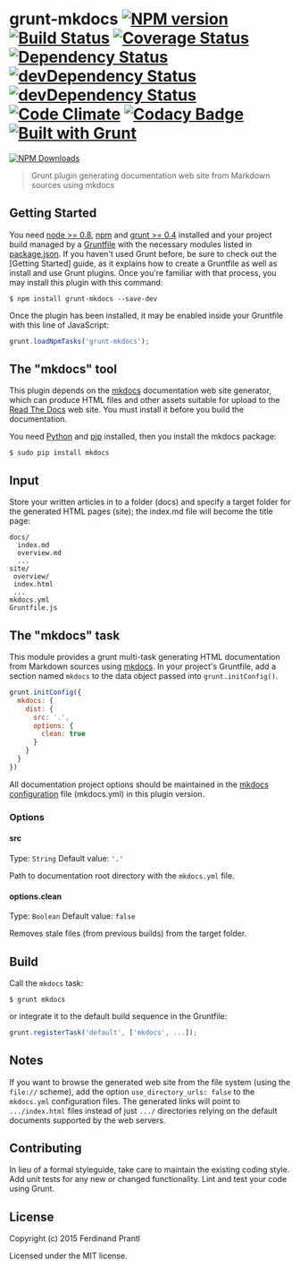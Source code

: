 # grunt-mkdocs [![NPM version](https://badge.fury.io/js/grunt-mkdocs.png)](http://badge.fury.io/js/grunt-mkdocs) [![Build Status](https://travis-ci.org/prantlf/grunt-mkdocs.png)](https://travis-ci.org/prantlf/grunt-mkdocs) [![Coverage Status](https://coveralls.io/repos/prantlf/grunt-mkdocs/badge.svg)](https://coveralls.io/r/prantlf/grunt-mkdocs) [![Dependency Status](https://david-dm.org/prantlf/grunt-mkdocs.svg)](https://david-dm.org/prantlf/grunt-mkdocs) [![devDependency Status](https://david-dm.org/prantlf/grunt-mkdocs/dev-status.svg)](https://david-dm.org/prantlf/grunt-mkdocs#info=devDependencies) [![devDependency Status](https://david-dm.org/prantlf/grunt-mkdocs/peer-status.svg)](https://david-dm.org/prantlf/grunt-mkdocs#info=peerDependencies) [![Code Climate](https://codeclimate.com/github/prantlf/grunt-mkdocs/badges/gpa.svg)](https://codeclimate.com/github/prantlf/grunt-mkdocs) [![Codacy Badge](https://www.codacy.com/project/badge/f3896e8dfa5342b8add12d50390edfcd)](https://www.codacy.com/public/prantlf/grunt-mkdocs) [![Built with Grunt](https://cdn.gruntjs.com/builtwith.png)](http://gruntjs.com/)

[![NPM Downloads](https://nodei.co/npm/grunt-mkdocs.png?downloads=true&stars=true)](https://www.npmjs.com/package/grunt-mkdocs)

> Grunt plugin generating documentation web site from Markdown sources
  using mkdocs

## Getting Started

You need [node >= 0.8][node], [npm] and [grunt >= 0.4][Grunt] installed
and your project build managed by a [Gruntfile] with the necessary modules
listed in [package.json].  If you haven't used Grunt before, be sure to
check out the [Getting Started] guide, as it explains how to create a
Gruntfile as well as install and use Grunt plugins.  Once you're familiar
with that process, you may install this plugin with this command:

```shell
$ npm install grunt-mkdocs --save-dev
```

Once the plugin has been installed, it may be enabled inside your Gruntfile
with this line of JavaScript:

```js
grunt.loadNpmTasks('grunt-mkdocs');
```

## The "mkdocs" tool

This plugin depends on the [mkdocs] documentation web site generator,
which can produce HTML files and other assets suitable for upload to
the [Read The Docs] web site.  You must install it before you build
the documentation.

You need [Python] and [pip] installed, then you install the mkdocs package:

```shell
$ sudo pip install mkdocs
```

## Input

Store your written articles in to a folder (docs) and specify a target
folder for the generated HTML pages (site); the index.md file will become
the title page:

```text
docs/
  index.md
  overview.md
  ...
site/
 overview/
 index.html
 ...
mkdocs.yml
Gruntfile.js
```

## The "mkdocs" task

This module provides a grunt multi-task generating HTML documentation from
Markdown sources using [mkdocs].  In your project's Gruntfile, add a section
named `mkdocs` to the data object passed into `grunt.initConfig()`.

```js
grunt.initConfig({
  mkdocs: {
    dist: {
      src: '.',
      options: {
        clean: true
      }
    }
  }
})
```

All documentation project options should be maintained in the
[mkdocs configuration] file (mkdocs.yml) in this plugin version.

### Options

#### src
Type: `String`
Default value: `'.'`

Path to documentation root directory with the `mkdocs.yml` file.

#### options.clean
Type: `Boolean`
Default value: `false`

Removes stale files (from previous builds) from the target folder.

## Build

Call the `mkdocs` task:

```shell
$ grunt mkdocs
```

or integrate it to the default build sequence in the Gruntfile:

```js
grunt.registerTask('default', ['mkdocs', ...]);
```

## Notes

If you want to browse the generated web site from the file system (using
the `file://` scheme), add the option `use_directory_urls: false` to the
`mkdocs.yml` configuration files.  The generated links will point to
`.../index.html` files instead of just `.../` directories relying on the
default documents supported by the web servers.

## Contributing

In lieu of a formal styleguide, take care to maintain the existing coding
style.  Add unit tests for any new or changed functionality. Lint and test
your code using Grunt.

## License

Copyright (c) 2015 Ferdinand Prantl

Licensed under the MIT license.

[node]: http://nodejs.org
[npm]: http://npmjs.org
[package.json]: https://docs.npmjs.com/files/package.json
[Grunt]: https://gruntjs.com
[Gruntfile]: http://gruntjs.com/sample-gruntfile
[Getting Gtarted]: https://github.com/gruntjs/grunt/wiki/Getting-started
[Python]: https://www.python.org
[pip]: http://pip.readthedocs.org/en/latest/installing.html
[mkdocs]: http://www.mkdocs.org
[mkdocs configuration]: http://www.mkdocs.org/user-guide/configuration
[Read The Docs]: https://readthedocs.org
